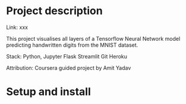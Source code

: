 # Project description
Link: xxx

This project visualises all layers of a Tensorflow Neural Network model predicting handwritten digits from the MNIST dataset.


Stack:
Python, Jupyter
Flask
Streamlit
Git
Heroku



Attribution: Coursera guided project by Amit Yadav


# Setup and install
